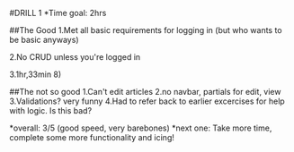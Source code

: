 #DRILL 1
*Time goal: 2hrs

##The Good
1.Met all basic requirements for logging in
	(but who wants to be basic anyways)

2.No CRUD unless you're logged in

3.1hr,33min 8)

##The not so good
1.Can't edit articles
2.no navbar, partials for edit, view
3.Validations? very funny
4.Had to refer back to earlier excercises for help with logic. Is this bad?


*overall: 3/5 (good speed, very barebones)
*next one: Take more time, complete some more functionality and icing!
